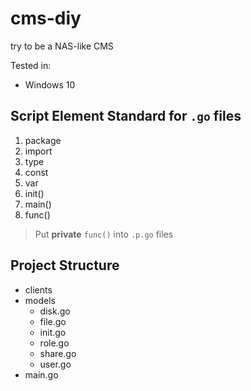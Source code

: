 # cms-diy
 try to be a NAS-like CMS

Tested in:

- Windows 10

## Script Element Standard for `.go` files

1. package
2. import
3. type
4. const
5. var
6. init()
7. main()
8. func()

> Put **private** `func()` into `.p.go` files

## Project Structure

- clients
- models
  - disk.go
  - file.go
  - init.go
  - role.go
  - share.go
  - user.go
- main.go

